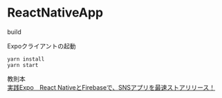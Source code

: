 # ReactNativeApp

build

Expoクライアントの起動

```
yarn install
yarn start
````

教則本  
[実践Expo　React NativeとFirebaseで、SNSアプリを最速ストアリリース！ ](www.amazon.co.jp/dp/484439875X)

